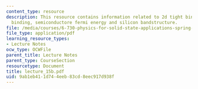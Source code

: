 ```yaml
---
content_type: resource
description: This resource contains information related to 2d tight binding, 3d tight
  binding, semiconductore fermi energy and silicon bandstructure.
file: /media/courses/6-730-physics-for-solid-state-applications-spring-2003/9ab1eb411d744eeb83cd8eec917d938f_lecture_15b.pdf
file_type: application/pdf
learning_resource_types:
- Lecture Notes
ocw_type: OCWFile
parent_title: Lecture Notes
parent_type: CourseSection
resourcetype: Document
title: lecture_15b.pdf
uid: 9ab1eb41-1d74-4eeb-83cd-8eec917d938f
---
```

